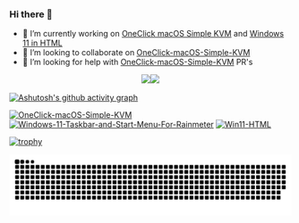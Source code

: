 ### Hi there 👋

- 🔭 I’m currently working on [OneClick macOS Simple KVM](https://github.com/notAperson535/OneClick-macOS-Simple-KVM) and [Windows 11 in HTML](https://github.com/notAperson535/Win11-HTML)
- 👯 I’m looking to collaborate on [OneClick-macOS-Simple-KVM](https://github.com/notAperson535/OneClick-macOS-Simple-KVM)
- 🤔 I’m looking for help with [OneClick-macOS-Simple-KVM](https://github.com/notAperson535/OneClick-macOS-Simple-KVM) PR's

<p align="center"><a href="https://github-readme-stats.vercel.app"><img src="https://github-readme-stats.vercel.app/api?username=notAperson535&bg_color=45,4169E1,0000CD&text_color=FFFFFF&title_color=FFFFFF" /></a><a href="https://github.com/DenverCoder1/github-readme-streak-stats"><img src="https://github-readme-streak-stats.herokuapp.com/?user=notAperson535&date_format=M%20j%5B%2C%20Y%5D&background=0000CD&currStreakLabel=FFFFFF&sideNums=FFFFFF&sideLabels=FFFFFF&dates=FFFFFF&currStreakNum=FFFFFF" /></a></p>

[![Ashutosh's github activity graph](https://activity-graph.herokuapp.com/graph?username=notAperson535&bg_color=0000CD&color=ffffff&line=ffffff&point=403d3d&area=true&hide_border=true)](https://github.com/ashutosh00710/github-readme-activity-graph)

[![OneClick-macOS-Simple-KVM](https://github-readme-stats.vercel.app/api/pin/?username=notAperson535&repo=OneClick-macOS-Simple-KVM)](https://github.com/notAperson535/OneClick-macOS-Simple-KVM)
[![Windows-11-Taskbar-and-Start-Menu-For-Rainmeter](https://github-readme-stats.vercel.app/api/pin/?username=notAperson535&repo=Windows-11-Taskbar-and-Start-Menu-For-Rainmeter)](https://github.com/notAperson535/Windows-11-Taskbar-and-Start-Menu-For-Rainmeter)
[![Win11-HTML](https://github-readme-stats.vercel.app/api/pin/?username=notAperson535&repo=Win11-HTML)](https://github.com/notAperson535/Win11-HTML)

[![trophy](https://github-profile-trophy.vercel.app/?username=notAperson535&margin-w=10&margin-h=10&no-bg=true)](https://github.com/ryo-ma/github-profile-trophy)

![snake](https://raw.githubusercontent.com/notAperson535/notAperson535/output/github-contribution-grid-snake.svg)
